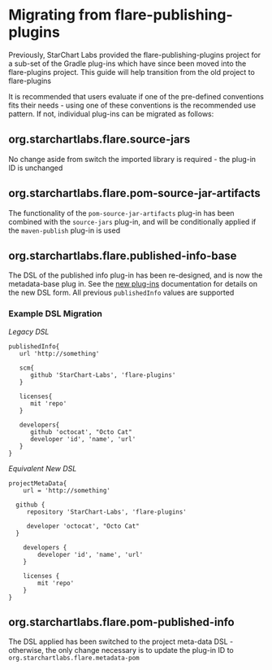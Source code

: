 # Migrating from flare-publishing-plugins

Previously, StarChart Labs provided the flare-publishing-plugins project for a sub-set of the Gradle plug-ins which have since been moved into the flare-plugins project. This guide will help transition from the old project to flare-plugins

It is recommended that users evaluate if one of the pre-defined conventions fits their needs - using one of these conventions is the recommended use pattern. If not, individual plug-ins can be migrated as follows:

## org.starchartlabs.flare.source-jars

No change aside from switch the imported library is required - the plug-in ID is unchanged

## org.starchartlabs.flare.pom-source-jar-artifacts

The functionality of the `pom-source-jar-artifacts` plug-in has been combined with the `source-jars` plug-in, and will be conditionally applied if the `maven-publish` plug-in is used

## org.starchartlabs.flare.published-info-base

The DSL of the published info plug-in has been re-designed, and is now the metadata-base plug in. See the [new plug-ins](./PLUGINS.md) documentation for details on the new DSL form. All previous `publishedInfo` values are supported

### Example DSL Migration

*Legacy DSL*

```
publishedInfo{
   url 'http://something'
        
   scm{
      github 'StarChart-Labs', 'flare-plugins'
   }
        
   licenses{
      mit 'repo'
   }
        
   developers{
      github 'octocat', "Octo Cat"
      developer 'id', 'name', 'url'
   }
}
```

*Equivalent New DSL*

```
projectMetaData{
	url = 'http://something'
  
  github {
     repository 'StarChart-Labs', 'flare-plugins'
     
     developer 'octocat', "Octo Cat"
  }
	
	developers {
		developer 'id', 'name', 'url'
	}
	
	licenses {
		mit 'repo'
	}
}
```

## org.starchartlabs.flare.pom-published-info

The DSL applied has been switched to the project meta-data DSL - otherwise, the only change necessary is to update the plug-in ID to `org.starchartlabs.flare.metadata-pom`
